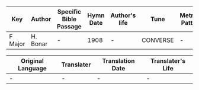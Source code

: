 Key | Author   | Specific Bible Passage     |Hymn Date |Author's life |Tune |Metrical Pattern   |Composer/Source
-- | --------- | ---------------------------|----------|--------------|-----|-------------------|-------------  
F Major |H. Bonar |- |1908 |- |CONVERSE |- |C. C. Converse

Original Language | Translater | Translation Date   | Translater's Life  
----------------- | --------- | --------------------|-------------     
\- |- |- |-
